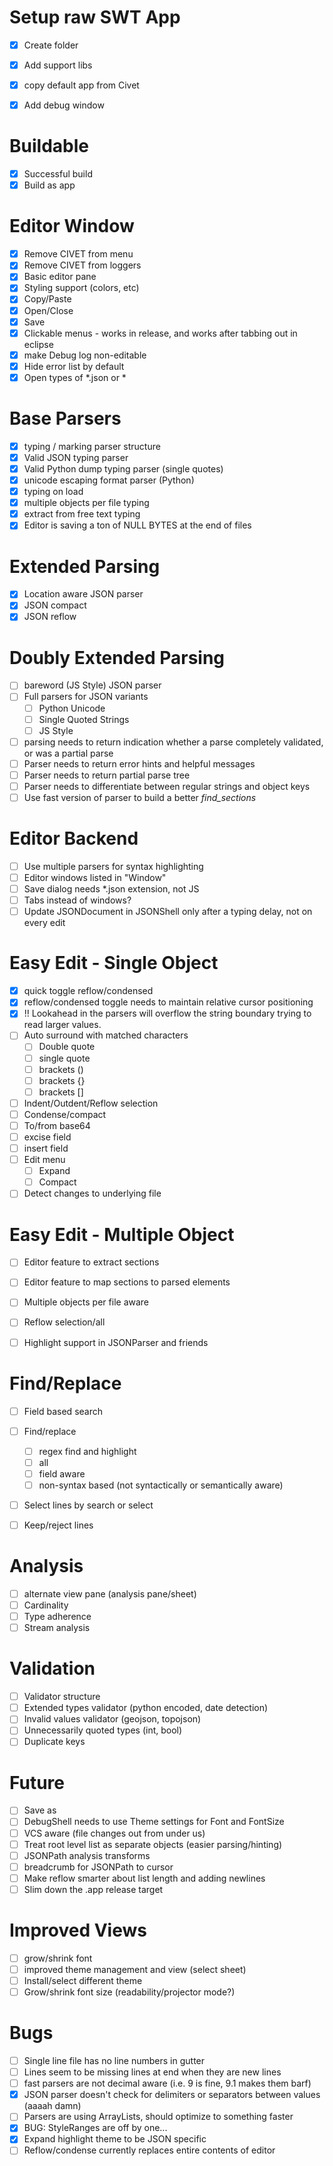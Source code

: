 
# Setup raw SWT App

- [x] Create folder
- [x] Add support libs
- [x] copy default app from Civet
- [x] Add debug window


# Buildable

- [x] Successful build
- [x] Build as app

# Editor Window

- [x] Remove CIVET from menu
- [x] Remove CIVET from loggers
- [x] Basic editor pane
- [x] Styling support (colors, etc)
- [x] Copy/Paste
- [x] Open/Close
- [x] Save
- [x] Clickable menus - works in release, and works after tabbing out in eclipse
- [x] make Debug log non-editable
- [x] Hide error list by default
- [x] Open types of *.json or *

# Base Parsers

- [x] typing / marking parser structure
- [x] Valid JSON typing parser
- [x] Valid Python dump typing parser (single quotes)
- [x] unicode escaping format parser (Python)
- [x] typing on load
- [x] multiple objects per file typing
- [x] extract from free text typing
- [x] Editor is saving a ton of NULL BYTES at the end of files

# Extended Parsing

- [x] Location aware JSON parser
- [x] JSON compact
- [x] JSON reflow

# Doubly Extended Parsing

- [ ] bareword (JS Style) JSON parser
- [ ] Full parsers for JSON variants
  - [ ] Python Unicode
  - [ ] Single Quoted Strings
  - [ ] JS Style
- [ ] parsing needs to return indication whether a parse completely validated, or was a partial parse
- [ ] Parser needs to return error hints and helpful messages
- [ ] Parser needs to return partial parse tree
- [ ] Parser needs to differentiate between regular strings and object keys
- [ ] Use fast version of parser to build a better _find_sections_ 

# Editor Backend

- [ ] Use multiple parsers for syntax highlighting
- [ ] Editor windows listed in "Window"
- [ ] Save dialog needs *.json extension, not JS
- [ ] Tabs instead of windows?
- [ ] Update JSONDocument in JSONShell only after a typing delay, not on every edit

# Easy Edit - Single Object

- [x] quick toggle reflow/condensed
- [x] reflow/condensed toggle needs to maintain relative cursor positioning
- [x] !! Lookahead in the parsers will overflow the string boundary trying to read larger values.
- [ ] Auto surround with matched characters
  - [ ] Double quote
  - [ ] single quote
  - [ ] brackets () 
  - [ ] brackets {} 
  - [ ] brackets [] 
- [ ] Indent/Outdent/Reflow selection
- [ ] Condense/compact
- [ ] To/from base64
- [ ] excise field
- [ ] insert field
- [ ] Edit menu
  - [ ] Expand
  - [ ] Compact
- [ ] Detect changes to underlying file

# Easy Edit - Multiple Object

- [ ] Editor feature to extract sections
- [ ] Editor feature to map sections to parsed elements
- [ ] Multiple objects per file aware
- [ ] Reflow selection/all
- [ ] Highlight support in JSONParser and friends


# Find/Replace

- [ ] Field based search
- [ ] Find/replace
  - [ ] regex find and highlight
  - [ ] all
  - [ ] field aware
  - [ ] non-syntax based (not syntactically or semantically aware)
- [ ] Select lines by search or select
- [ ] Keep/reject lines


# Analysis

- [ ] alternate view pane (analysis pane/sheet)
- [ ] Cardinality
- [ ] Type adherence
- [ ] Stream analysis

# Validation

- [ ] Validator structure
- [ ] Extended types validator (python encoded, date detection)
- [ ] Invalid values validator (geojson, topojson)
- [ ] Unnecessarily quoted types (int, bool)
- [ ] Duplicate keys

# Future

- [ ] Save as
- [ ] DebugShell needs to use Theme settings for Font and FontSize
- [ ] VCS aware (file changes out from under us)
- [ ] Treat root level list as separate objects (easier parsing/hinting)
- [ ] JSONPath analysis transforms
- [ ] breadcrumb for JSONPath to cursor
- [ ] Make reflow smarter about list length and adding newlines
- [ ] Slim down the .app release target

# Improved Views

- [ ] grow/shrink font
- [ ] improved theme management and view (select sheet)
- [ ] Install/select different theme
- [ ] Grow/shrink font size (readability/projector mode?)

# Bugs

- [ ] Single line file has no line numbers in gutter
- [ ] Lines seem to be missing lines at end when they are new lines
- [ ] fast parsers are not decimal aware (i.e. 9 is fine, 9.1 makes them barf)
- [x] JSON parser doesn't check for delimiters or separators between values (aaaah damn)
- [ ] Parsers are using ArrayLists, should optimize to something faster
- [x] BUG: StyleRanges are off by one...
- [x] Expand highlight theme to be JSON specific
- [ ] Reflow/condense currently replaces entire contents of editor
